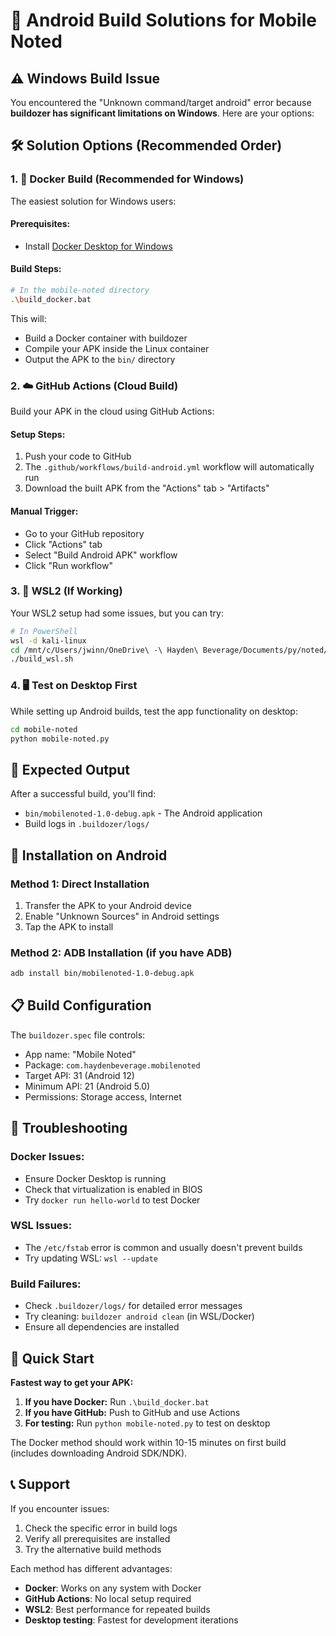 # 🚀 Android Build Solutions for Mobile Noted

## ⚠️ Windows Build Issue

You encountered the "Unknown command/target android" error because **buildozer has significant limitations on Windows**. Here are your options:

## 🛠️ Solution Options (Recommended Order)

### 1. 🐳 **Docker Build (Recommended for Windows)**

The easiest solution for Windows users:

#### Prerequisites:
- Install [Docker Desktop for Windows](https://www.docker.com/products/docker-desktop)

#### Build Steps:
```bash
# In the mobile-noted directory
.\build_docker.bat
```

This will:
- Build a Docker container with buildozer
- Compile your APK inside the Linux container
- Output the APK to the `bin/` directory

### 2. ☁️ **GitHub Actions (Cloud Build)**

Build your APK in the cloud using GitHub Actions:

#### Setup Steps:
1. Push your code to GitHub
2. The `.github/workflows/build-android.yml` workflow will automatically run
3. Download the built APK from the "Actions" tab > "Artifacts"

#### Manual Trigger:
- Go to your GitHub repository
- Click "Actions" tab
- Select "Build Android APK" workflow
- Click "Run workflow"

### 3. 🐧 **WSL2 (If Working)**

Your WSL2 setup had some issues, but you can try:

```bash
# In PowerShell
wsl -d kali-linux
cd /mnt/c/Users/jwinn/OneDrive\ -\ Hayden\ Beverage/Documents/py/noted/mobile-noted
./build_wsl.sh
```

### 4. 🖥️ **Test on Desktop First**

While setting up Android builds, test the app functionality on desktop:

```bash
cd mobile-noted
python mobile-noted.py
```

## 📱 **Expected Output**

After a successful build, you'll find:
- `bin/mobilenoted-1.0-debug.apk` - The Android application
- Build logs in `.buildozer/logs/`

## 🔧 **Installation on Android**

### Method 1: Direct Installation
1. Transfer the APK to your Android device
2. Enable "Unknown Sources" in Android settings
3. Tap the APK to install

### Method 2: ADB Installation (if you have ADB)
```bash
adb install bin/mobilenoted-1.0-debug.apk
```

## 📋 **Build Configuration**

The `buildozer.spec` file controls:
- App name: "Mobile Noted"
- Package: `com.haydenbeverage.mobilenoted`
- Target API: 31 (Android 12)
- Minimum API: 21 (Android 5.0)
- Permissions: Storage access, Internet

## 🎯 **Troubleshooting**

### Docker Issues:
- Ensure Docker Desktop is running
- Check that virtualization is enabled in BIOS
- Try `docker run hello-world` to test Docker

### WSL Issues:
- The `/etc/fstab` error is common and usually doesn't prevent builds
- Try updating WSL: `wsl --update`

### Build Failures:
- Check `.buildozer/logs/` for detailed error messages
- Try cleaning: `buildozer android clean` (in WSL/Docker)
- Ensure all dependencies are installed

## 🚀 **Quick Start**

**Fastest way to get your APK:**

1. **If you have Docker:** Run `.\build_docker.bat`
2. **If you have GitHub:** Push to GitHub and use Actions
3. **For testing:** Run `python mobile-noted.py` to test on desktop

The Docker method should work within 10-15 minutes on first build (includes downloading Android SDK/NDK).

## 📞 **Support**

If you encounter issues:
1. Check the specific error in build logs
2. Verify all prerequisites are installed
3. Try the alternative build methods

Each method has different advantages:
- **Docker**: Works on any system with Docker
- **GitHub Actions**: No local setup required
- **WSL2**: Best performance for repeated builds
- **Desktop testing**: Fastest for development iterations